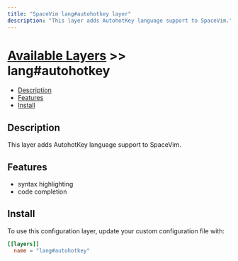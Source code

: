 ```yaml
---
title: "SpaceVim lang#autohotkey layer"
description: "This layer adds AutohotKey language support to SpaceVim."
---
```


# [Available Layers](../../) >> lang#autohotkey

<!-- vim-markdown-toc GFM -->

- [Description](#description)
- [Features](#features)
- [Install](#install)

<!-- vim-markdown-toc -->

## Description

This layer adds AutohotKey language support to SpaceVim.

## Features

- syntax highlighting
- code completion

## Install

To use this configuration layer, update your custom configuration file with:

```toml
[[layers]]
  name = "lang#autohotkey"
```


